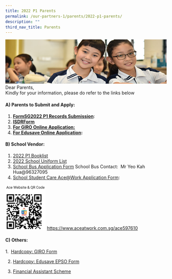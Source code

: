 ```yaml
---
title: 2022 P1 Parents
permalink: /our-partners-1/parents/2022-p1-parents/
description: ""
third_nav_title: Parents
---
```

![](/images/Website%20Banners%20Subpage/948x260%20masterhead%20-%20Our%20Partners3.jpg)
Dear Parents,    
Kindly for your information, please do refer to the links below

#### A) Parents to Submit and Apply:

1. [**FormSG2022 P1 Records Submission**](https://go.gov.sg/p1registrationphpps):
2. [**ISDRForm**](/files/Individual%20Student%20Details%20Report%20Form.pdf)
3. [**For GIRO Online Application:**](https://www.moe.gov.sg/financial-matters/fees?toggle-id=giro)
4. **[For Edusave Online Application](https://www.moe.gov.sg/financial-matters/edusave-account/usage-of-edusave-funds?toggle-id=moe-funded-schools):**

#### B) School Vendor:

1. [2022 P1 Booklist](/files/P1%20Booklist%202022.pdf)
2. [2022 School Uniform List](/files/2022%20School%20Uniform%20List.pdf)
3. [School Bus Application Form](/files/School%20Bus%20Application%20Form.pdf) School Bus Contact:  Mr Yeo Kah Hua@96327095
4. [School Student Care Ace@Work Application Form](https://www.aceatwork.com.sg/ace597610):

<img src="/images/Ace%20website.png" 
     style="width:25%">
		 https://www.aceatwork.com.sg/ace597610
		 
		 
#### C) Others:

1.  [Hardcopy: GIRO Form](/files/GIRO%20Application%20Form.pdf)  

2. [Hardcopy: Edusave EPSO Form](/files/Edusave%20EPSO%20Addlication%20form%20Jan%202021.pdf)

3. [Financial Assistant Scheme](/files/MOE%20FAS%202022.pdf)